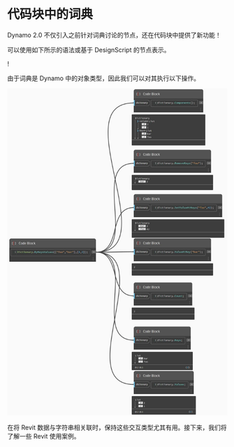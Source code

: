 # 代码块中的词典

Dynamo 2.0 不仅引入之前针对词典讨论的节点，还在代码块中提供了新功能！

可以使用如下所示的语法或基于 DesignScript 的节点表示。

\![](<../images/5-5/1/what is a dictionary - what are the changes (1) (1).jpg>)

由于词典是 Dynamo 中的对象类型，因此我们可以对其执行以下操作。

![](../images/5-5/3/dictionariesincb-actionswithcodeblocks.jpg)

在将 Revit 数据与字符串相关联时，保持这些交互类型尤其有用。接下来，我们将了解一些 Revit 使用案例。
